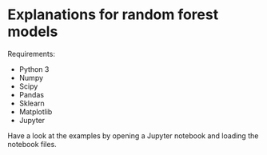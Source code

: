 # Explanations for random forest models

Requirements:

- Python 3
- Numpy
- Scipy
- Pandas
- Sklearn
- Matplotlib
- Jupyter

Have a look at the examples by opening a Jupyter notebook and loading the
notebook files.
